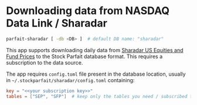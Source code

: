 # Downloading data from NASDAQ Data Link / Sharadar

```sh
parfait-sharadar [ -db <DB> ]  # default DB name: "sharadar"
```

This app supports downloading daily data from
[Sharadar US Equities and Fund Prices] to the Stock Parfait database format.
This requires a subscription to the data source.

The app requires `config.toml` file present in the database location, usually in `~/.stockparfait/sharadar/config.toml` containing:

```toml
key = "<<your subscription key>>"
tables = ["SEP", "SFP"]  # keep only the tables you need / subscribed to
```

[Sharadar US Equities and Fund Prices]: https://data.nasdaq.com/databases/SFB/data
